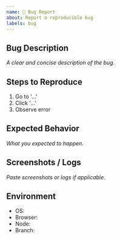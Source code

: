 ```yaml
---
name: 🐛 Bug Report
about: Report a reproducible bug
labels: bug
---
```


## Bug Description

_A clear and concise description of the bug._

## Steps to Reproduce

1. Go to '...'
2. Click '...'
3. Observe error

## Expected Behavior

_What you expected to happen._

## Screenshots / Logs

_Paste screenshots or logs if applicable._

## Environment

- OS:
- Browser:
- Node:
- Branch:
